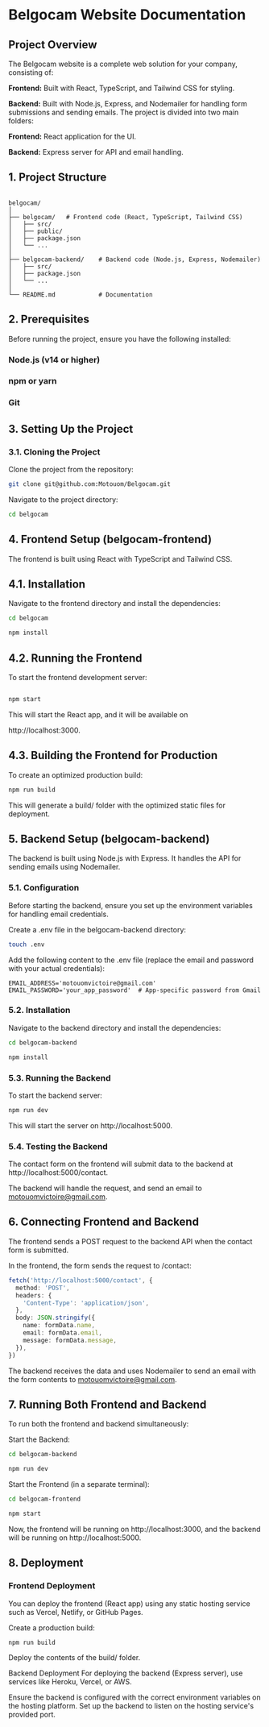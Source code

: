 # Belgocam Website Documentation
## Project Overview
The Belgocam website is a complete web solution for your company, consisting of:

**Frontend:** Built with React, TypeScript, and Tailwind CSS for styling.

**Backend:** Built with Node.js, Express, and Nodemailer for handling form submissions and sending emails.
The project is divided into two main folders:

**Frontend:** React application for the UI.

**Backend:** Express server for API and email handling.
## 1. Project Structure
```

belgocam/
│
├── belgocam/   # Frontend code (React, TypeScript, Tailwind CSS)
│   ├── src/
│   ├── public/
│   ├── package.json
│   └── ...
│
├── belgocam-backend/    # Backend code (Node.js, Express, Nodemailer)
│   ├── src/
│   ├── package.json
│   └── ...
│
└── README.md            # Documentation
```
## 2. Prerequisites
Before running the project, ensure you have the following installed:

### Node.js (v14 or higher)

### npm or yarn

### Git

## 3. Setting Up the Project

### 3.1. Cloning the Project
Clone the project from the repository:

```bash
git clone git@github.com:Motouom/Belgocam.git
```
Navigate to the project directory:

```bash
cd belgocam
```
## 4. Frontend Setup (belgocam-frontend)
The frontend is built using React with TypeScript and Tailwind CSS.

## 4.1. Installation
Navigate to the frontend directory and install the dependencies:

```bash
cd belgocam

npm install
```

## 4.2. Running the Frontend
To start the frontend development server:

```bash

npm start
```
This will start the React app, and it will be available on 

http://localhost:3000.

## 4.3. Building the Frontend for Production
To create an optimized production build:

```bash
npm run build
```
This will generate a build/ folder with the optimized static files for deployment.

## 5. Backend Setup (belgocam-backend)
The backend is built using Node.js with Express. It handles the API for sending emails using Nodemailer.

### 5.1. Configuration
Before starting the backend, ensure you set up the environment variables for handling email credentials.

Create a .env file in the belgocam-backend directory:

```bash
touch .env
```
Add the following content to the .env file (replace the email and password with your actual credentials):

```env
EMAIL_ADDRESS='motouomvictoire@gmail.com'
EMAIL_PASSWORD='your_app_password'  # App-specific password from Gmail
```
### 5.2. Installation
Navigate to the backend directory and install the dependencies:

```bash
cd belgocam-backend

npm install
```
### 5.3. Running the Backend
To start the backend server:

```bash
npm run dev
```
This will start the server on http://localhost:5000.

### 5.4. Testing the Backend
The contact form on the frontend will submit data to the backend at http://localhost:5000/contact.

The backend will handle the request, and send an email to motouomvictoire@gmail.com.

## 6. Connecting Frontend and Backend
The frontend sends a POST request to the backend API when the contact form is submitted.

In the frontend, the form sends the request to /contact:

```typescript
fetch('http://localhost:5000/contact', {
  method: 'POST',
  headers: {
    'Content-Type': 'application/json',
  },
  body: JSON.stringify({
    name: formData.name,
    email: formData.email,
    message: formData.message,
  }),
})
```

The backend receives the data and uses Nodemailer to send an email with the form contents to motouomvictoire@gmail.com.

## 7. Running Both Frontend and Backend
To run both the frontend and backend simultaneously:

Start the Backend:

```bash
cd belgocam-backend

npm run dev
```
Start the Frontend (in a separate terminal):

```bash
cd belgocam-frontend

npm start
```
Now, the frontend will be running on http://localhost:3000, and the backend will be running on http://localhost:5000.

## 8. Deployment

### Frontend Deployment
You can deploy the frontend (React app) using any static hosting service such as Vercel, Netlify, or GitHub Pages.

Create a production build:

```bash
npm run build
```
Deploy the contents of the build/ folder.

Backend Deployment
For deploying the backend (Express server), use services like Heroku, Vercel, or AWS.

Ensure the backend is configured with the correct environment variables on the hosting platform.
Set up the backend to listen on the hosting service's provided port.
